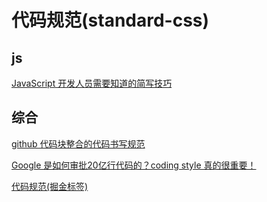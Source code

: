 # 代码规范(standard-css)

## js

[JavaScript 开发人员需要知道的简写技巧](https://juejin.im/entry/59eea9376fb9a045204b662a?utm_medium=fe&utm_source=weixinqun)

## 综合

[github 代码块整合的代码书写规范](http://alloyteam.github.io/CodeGuide/)

[Google 是如何审批20亿行代码的？coding style 真的很重要！](https://juejin.im/post/58e2dde044d904006d1f6c59)

[代码规范(掘金标签)](https://juejin.im/tag/%E4%BB%A3%E7%A0%81%E8%A7%84%E8%8C%83)
